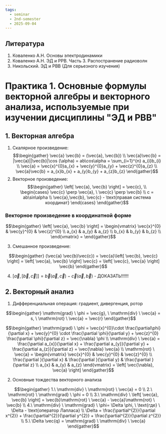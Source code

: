 ```yaml
---
tags:
  - seminar
  - 2nd-semester
  - 2025-09-04
---
```

## Литература

1. Коваленко А.Н. Основы электродинамики
2. Коваленко А.Н. ЭД и РРВ. Часть 3. Распостранение радиоволн
3. Никольский. ЭД и РВВ (Для серьезного изучения)

# Практика 1. Основные формулы векторной алгебры и векторного анализа, используемые при изучении дисциплины "ЭД и РВВ" 

## 1. Векторная алгебра

1. Скалярное произведение: 
$$\begin{gather}
\vec{a} \vec{b} = (\vec{a}, \vec{b}) \\
\vec{a}\vec{b} = |\vec{a}||\vec{b}|\cos (\alpha) = ab\cos\alpha = \sum_{i=1}^{n} a_{i}b_{i} \\
\vec{a} = \vec{x}^{0}a_{x} + \vec{y}^{0}a_{y} + \vec{z}^{0}a_{z} \\
\vec{a}\vec{b} = a_{x}b_{x} + a_{y}b_{y} + a_{z}b_{z}
\end{gather}$$
2. Векторное произведение:
$$\begin{gather}
\left[ \vec{a}, \vec{b} \right] = \vec{c}, \\
\begin{cases}
\vec{c} \perp \vec{a}, \ \vec{c} \perp \vec{b} \\
c = ab\sin\alpha \\
\vec{a},\vec{b}, \vec{c} - \text{правая система координат}
\end{cases}
\end{gather}$$

### Векторное произведение в координатной форме

$$\begin{gather}
\left[ \vec{a}, \vec{b} \right] = \begin{vmatrix}
\vec{x}^{0} & \vec{y}^{0} & \vec{z}^{0} \\
a_{x} & a_{y} & a_{z} \\
b_{x} & b_{y} & b_{z} \\
\end{vmatrix} = 
\end{gather}$$

3. Смешанное произведение:

$$\begin{gather}
(\vec{a} \vec{b}\vec{c}) = \vec{a}\left[ \vec{b}, \vec{c} \right] = \left[ \vec{a}, \vec{b} \right] \vec{c} = \left[ \vec{c}, \vec{a} \right] \vec{b}
\end{gather}$$

4. $\left[ \vec{a}, \left[ \vec{b}, \vec{c} \right] \right] = \vec{b}(\vec{a}, \vec{c}) - \vec{c}(\vec{a}, \vec{b})$ - ДОКАЗАТЬ!!!!!!

## 2. Векторный анализ

1. Дифференциальная операция: градиент, дивергенция, ротор

$$\begin{gather}
\mathrm{grad} \ \phi = \vec{g}, \ \mathrm{div} \ \vec{a} = s, \ \mathrm{rot} \ \vec{a} = \vec{r}
\end{gather}$$

$$\begin{gather}
\mathrm{grad} \ \phi = \vec{x}^{0}\cdot \frac{\partial\phi}{\partial x} + \vec{y}^{0} \cdot \frac{\partial \phi}{\partial y} + \vec{z}^{0} \frac{\partial \phi}{\partial z} = \vec{\nabla} \phi \\
\mathrm{div} \ \vec{a} = \frac{\partial a_{x}}{\partial x} +  \frac{\partial a_{y}}{\partial y} + \frac{\partial a_{z}}{\partial z} = \vec{\nabla} \vec{a} \\
\mathrm{rot} \ \vec{a} = \begin{vmatrix}
\vec{x}^{0} & \vec{y}^{0} & \vec{z}^{0} \\
\frac{\partial }{\partial x} & \frac{\partial }{\partial y} & \frac{\partial }{\partial z} \\
a_{x} & a_{y} & a_{z}
\end{vmatrix} = \left[ \vec{\nabla}, \vec{a} \right] 
\end{gather}$$

2. Основные тождества векторного анализа

$$\begin{gather}
1.\ \mathrm{div} \ \mathrm{rot} \ \vec{a} = 0 \\
2.\ \mathrm{rot} \ \mathrm{grad} \ \phi = 0 \\
3.\ \mathrm{div} \ \left[ \vec{a}, \vec{b} \right]  = \vec{b}\mathrm{rot} \ \vec{a} - \vec{a}\mathrm{rot} \ \vec{b} \\
4.\ \mathrm{div} \ \mathrm{grad} \ \phi= \Delta \phi, \ \text{где} \ \Delta - \text{оператор Лапласа} \\
\Delta = \frac{\partial^{2}}{\partial x^{2}} + \frac{\partial^{2}}{\partial y^{2}} + \frac{\partial^{2}}{\partial z^{2}} \\
5.\ \Delta \vec{q} = \mathrm{grad} \ \mathrm{div} \ \vec{a}
\end{gather}$$